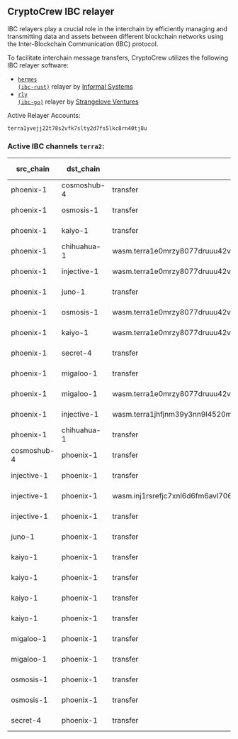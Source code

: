 ## CryptoCrew IBC relayer
IBC relayers play a crucial role in the interchain by efficiently managing and transmitting data and assets between different blockchain networks using the Inter-Blockchain Communication (IBC) protocol.

To facilitate interchain message transfers, CryptoCrew utilizes the following IBC relayer software: 
- <a href="https://github.com/informalsystems/hermes"><code>hermes (ibc-rust)</code></a> relayer by [Informal Systems](https://github.com/informalsystems)
- <a href="https://github.com/cosmos/relayer"><code>rly (ibc-go)</code></a> relayer by [Strangelove Ventures](https://github.com/strangelove-ventures)

Active Relayer Accounts:
```
terra1yvejj22t78s2vfk7slty2d7fs5lkc8rn40tj8u
```

### Active IBC channels `terra2`:
| src_chain | dst_chain | IBC port | IBC channel |
| --------------- | --------------- | ------------ | ------------------- |
| phoenix-1 | cosmoshub-4 | transfer | channel-0 |
| phoenix-1 | osmosis-1 | transfer | channel-1 |
| phoenix-1 | kaiyo-1 | transfer | channel-10 |
| phoenix-1 | chihuahua-1 | wasm.terra1e0mrzy8077druuu42vs0hu7ugguade0cj65dgtauyaw4gsl4kv0qtdf2au | channel-114 |
| phoenix-1 | injective-1 | wasm.terra1e0mrzy8077druuu42vs0hu7ugguade0cj65dgtauyaw4gsl4kv0qtdf2au | channel-116 |
| phoenix-1 | juno-1 | transfer | channel-2 |
| phoenix-1 | osmosis-1 | wasm.terra1e0mrzy8077druuu42vs0hu7ugguade0cj65dgtauyaw4gsl4kv0qtdf2au | channel-26 |
| phoenix-1 | kaiyo-1 | wasm.terra1e0mrzy8077druuu42vs0hu7ugguade0cj65dgtauyaw4gsl4kv0qtdf2au | channel-28 |
| phoenix-1 | secret-4 | transfer | channel-3 |
| phoenix-1 | migaloo-1 | transfer | channel-86 |
| phoenix-1 | migaloo-1 | wasm.terra1e0mrzy8077druuu42vs0hu7ugguade0cj65dgtauyaw4gsl4kv0qtdf2au | channel-87 |
| phoenix-1 | injective-1 | wasm.terra1jhfjnm39y3nn9l4520mdn4k5mw23nz0674c4gsvyrcr90z9tqcvst22fce | channel-91 |
| phoenix-1 | chihuahua-1 | transfer | channel-98 |
| cosmoshub-4 | phoenix-1 | transfer | channel-339 |
| injective-1 | phoenix-1 | transfer | channel-104 |
| injective-1 | phoenix-1 | wasm.inj1rsrefjc7xnl6d6fm6avl706nu5y6nkpxffyevq | channel-105 |
| injective-1 | phoenix-1 | transfer | channel-118 |
| juno-1 | phoenix-1 | transfer | channel-86 |
| kaiyo-1 | phoenix-1 | transfer | channel-36 |
| kaiyo-1 | phoenix-1 | transfer | channel-4 |
| kaiyo-1 | phoenix-1 | transfer | channel-43 |
| kaiyo-1 | phoenix-1 | transfer | channel-5 |
| migaloo-1 | phoenix-1 | transfer | channel-0 |
| migaloo-1 | phoenix-1 | transfer | channel-2 |
| osmosis-1 | phoenix-1 | transfer | channel-251 |
| osmosis-1 | phoenix-1 | transfer | channel-341 |
| secret-4 | phoenix-1 | transfer | channel-16 |